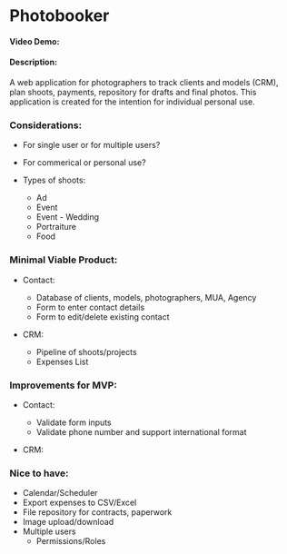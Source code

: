 # Photobooker

#### Video Demo: <URL HERE>

#### Description:

A web application for photographers to track clients and models (CRM), plan shoots, payments, repository for drafts and final photos.
This application is created for the intention for individual personal use.


### Considerations:

* For single user or for multiple users? 
* For commerical or personal use?

* Types of shoots:
    * Ad
    * Event
    * Event - Wedding
    * Portraiture
    * Food

### Minimal Viable Product:

* Contact:
    * Database of clients, models, photographers, MUA, Agency
    * Form to enter contact details
    * Form to edit/delete existing contact

* CRM:
    * Pipeline of shoots/projects
    * Expenses List

### Improvements for MVP:

* Contact:
    * Validate form inputs
    * Validate phone number and support international format

* CRM:


### Nice to have:

* Calendar/Scheduler
* Export expenses to CSV/Excel
* File repository for contracts, paperwork
* Image upload/download
* Multiple users
    * Permissions/Roles  